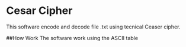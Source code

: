 # Cesar Cipher
This software encode and decode file .txt using tecnical Ceaser cipher.

##How Work
The software work using the ASCII table 
